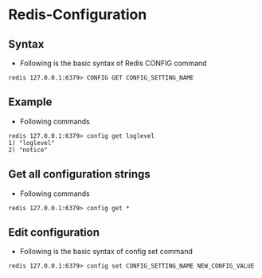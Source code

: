 # Redis-Configuration
## Syntax
* Following is the basic syntax of Redis CONFIG command
```
redis 127.0.0.1:6379> CONFIG GET CONFIG_SETTING_NAME
```

## Example
* Following commands
```
redis 127.0.0.1:6379> config get loglevel
1) "loglevel"
2) "notice"
```

## Get all configuration strings
* Following commands
```
redis 127.0.0.1:6379> config get *
```

## Edit configuration
* Following is the basic syntax of config set command
```
redis 127.0.0.1:6379> config set CONFIG_SETTING_NAME NEW_CONFIG_VALUE
```